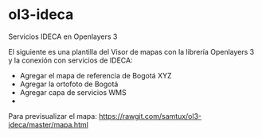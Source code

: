 # ol3-ideca
Servicios IDECA en Openlayers 3

El siguiente es una plantilla del Visor de mapas con la librería Openlayers 3 y la conexión con servicios de IDECA:

- Agregar el mapa de referencia de Bogotá XYZ
- Agregar la ortofoto de Bogotá
- Agregar capa de servicios WMS
- 
Para previsualizar el mapa: https://rawgit.com/samtux/ol3-ideca/master/mapa.html 
